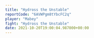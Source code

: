 ```yaml
---
title: "Hydross the Unstable"
reportCode: "6AVWPgm8tYbcFC2q"
player: "Mabey"
fight: "Hydross the Unstable"
date: 2021-10-20T19:00:04.987000+00:00
---
```

